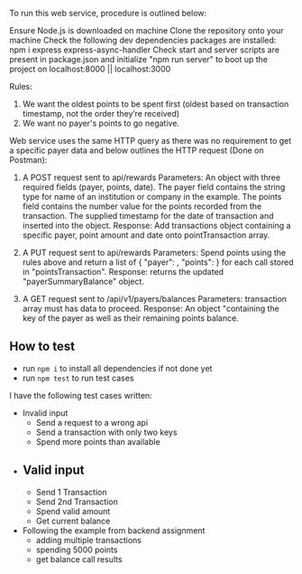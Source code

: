 <!-- @format -->

To run this web service, procedure is outlined below:

Ensure Node.js is downloaded on machine
Clone the repository onto your machine
Check the following dev dependencies packages are installed: npm i express express-async-handler
Check start and server scripts are present in package.json and initialize "npm run server" to boot up the project on localhost:8000 || localhost:3000

Rules:

1. We want the oldest points to be spent first (oldest based on transaction timestamp, not the order they’re received)
2. We want no payer's points to go negative.

Web service uses the same HTTP query as there was no requirement to get a specific payer data and below outlines the HTTP request (Done on Postman):

1. A POST request sent to api/rewards
   Parameters: An object with three required fields (payer, points, date).
   The payer field contains the string type for name of an institution or company in the example. The points field contains the number value for the points recorded from the transaction. The supplied timestamp for the date of transaction and inserted into the object.
   Response: Add transactions object containing a specific payer, point amount and date onto pointTransaction array.

2. A PUT request sent to api/rewards
   Parameters: Spend points using the rules above and return a list of { "payer": <string>, "points": <integer> } for each call stored in "pointsTransaction".
   Response: returns the updated "payerSummaryBalance" object.

3. A GET request sent to /api/v1/payers/balances
   Parameters: transaction array must has data to proceed.
   Response: An object "containing the key of the payer as well as their remaining points balance.

## How to test

- run `npm i` to install all dependencies if not done yet
- run `npm test` to run test cases

I have the following test cases written:

- Invalid input
  - Send a request to a wrong api
  - Send a transaction with only two keys
  - Spend more points than available
- ## Valid input
  - Send 1 Transaction
  - Send 2nd Transaction
  - Spend valid amount
  - Get current balance
- Following the example from backend assignment
  - adding multiple transactions
  - spending 5000 points
  - get balance call results
